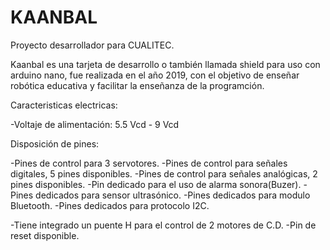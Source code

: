 # KAANBAL
Proyecto desarrollador para CUALITEC.

Kaanbal es una tarjeta de desarrollo o también llamada shield para uso con arduino nano, fue realizada en el año 2019, con el objetivo de enseñar robótica educativa y facilitar la enseñanza de la programción. 

Caracteristicas electricas:

-Voltaje de alimentación: 5.5 Vcd - 9 Vcd

Disposición de pines:

-Pines de control para 3 servotores.
-Pines de control para señales digitales, 5 pines disponibles.
-Pines de control para señales analógicas, 2 pines disponibles.
-Pin dedicado para el uso de alarma sonora(Buzer).
-Pines dedicados para sensor ultrasónico.
-Pines dedicados para modulo Bluetooth.
-Pines dedicados para protocolo I2C.

-Tiene integrado un puente H para el control de 2 motores de C.D.
-Pin de reset disponible.
